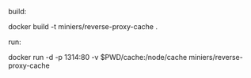 build:

docker build -t miniers/reverse-proxy-cache .


run:

docker run -d -p 1314:80 -v $PWD/cache:/node/cache miniers/reverse-proxy-cache
